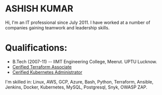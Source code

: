 # ASHISH KUMAR
Hi, I'm an IT professional since July 2011. I have worked at a number of companies gaining teamwork and leadership skills.


# Qualifications:
- B.Tech (2007-11) -- IIMT Engineering College, Meerut. UPTU Lucknow.
- [Cerified Terraform Associate](https://www.credly.com/badges/63347904-ddc0-4b48-a51a-cc7da90fddf0/public_url)
- [Cerified Kubernetes Administrator](https://www.credly.com/badges/ca119c77-e178-4a2f-aced-139054d70482/public_url)
  
I'm skilled in: Linux, AWS, GCP, Azure, Bash, Python, Terraform, Ansible, Jenkins, Docker, Kubernetes, MySQL, Postgresql, Snyk, OWASP ZAP.
